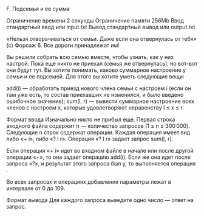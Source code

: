 F. Подсемья и ее сумма

Ограничение времени	2 секунды
Ограничение памяти	256Mb
Ввод	стандартный ввод или input.txt
Вывод	стандартный вывод или output.txt

«Нельзя отворачиваться от семьи. Даже если она отвернулась от тебя» (c) Форсаж 6. Все дороги принадлежат им!

Вы решили собрать всю семью вместе, чтобы узнать, как у них настрой. Пока еще никто не приехал (семья же отвернулась), но вот-вот они будут тут. Вы хотите понимать, каково суммарное настроение у семьи и ее подсемей. Для этого вы хотите уметь следующие вещи:

add(i) — обработать приезд нового члена семьи с настроем i (если он там уже есть, то состав приехавших не изменился, и было введено ошибочное значение);
sum(l, r) — вывести суммарное настроение всех членов с настроем x, которые удовлетворяют неравенству l ≤ x ≤ r.

Формат ввода
Изначально никто не прибыл еще. Первая строка входного файла содержит n — количество запросов (1 ≤ n ≤ 300 000). Следующие n строк содержат операции. Каждая операция имеет вид либо «+ i», либо «? l r». Операция «? l r» задает запрос sum(l, r).

Если операция «+ i» идет во входном файле в начале или после другой операции «+», то она задает операцию add(i). Если же она идет после запроса «?», и результат этого запроса был y, то выполняется операция .

Во всех запросах и операциях добавления параметры лежат в интервале от 0 до 109.

Формат вывода
Для каждого запроса выведите одно число — ответ на запрос.